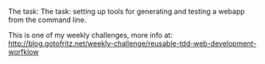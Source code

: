 The task: The task: setting up tools for generating and testing a webapp from the command line. 

This is one of my weekly challenges, more info at: http://blog.gotofritz.net/weekly-challenge/reusable-tdd-web-development-worfklow

